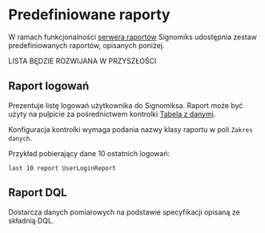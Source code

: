 # Predefiniowane raporty

W ramach funkcjonalności [serwera raportów](/administration/report_server.md) Signomiks udostępnia zestaw predefiniowanych raportów, opisanych poniżej.

LISTA BĘDZIE ROZWIJANA W PRZYSZŁOŚCI

## Raport logowań

Prezentuje listę logowań użytkownika do Signomiksa.
Raport może być użyty na pulpicie za pośrednictwem kontrolki [Tabela z danymi](/features/dashboards/widget-report.md).

Konfiguracja kontrolki wymaga podania nazwy klasy raportu w poli `Zakres danych`.

Przykład pobierający dane 10 ostatnich logowań:

```
last 10 report UserLoginReport
```

## Raport DQL

Dostarcza danych pomiarowych na podstawie specyfikacji opisaną ze składnią DQL.

